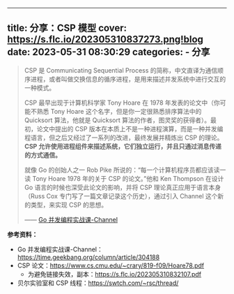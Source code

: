 ----
title: 分享：CSP 模型
cover: https://s.flc.io/202305310837273.png!blog
date: 2023-05-31 08:30:29
categories: 
    - 分享
----

> CSP 是 Communicating Sequential Process 的简称，中文直译为通信顺序进程，或者叫做交换信息的循序进程，是用来描述并发系统中进行交互的一种模式。
> 
> CSP 最早出现于计算机科学家 Tony Hoare 在 1978 年发表的论文中（你可能不熟悉 Tony Hoare 这个名字，但是你一定很熟悉排序算法中的 Quicksort 算法，他就是 Quicksort 算法的作者，图灵奖的获得者）。最初，论文中提出的 CSP 版本在本质上不是一种进程演算，而是一种并发编程语言，但之后又经过了一系列的改进，最终发展并精炼出 CSP 的理论。**CSP 允许使用进程组件来描述系统，它们独立运行，并且只通过消息传递的方式通信。**
> 
> 就像 Go 的创始人之一 Rob Pike 所说的：“每一个计算机程序员都应该读一读 Tony Hoare 1978 年的关于 CSP 的论文。”他和 Ken Thompson 在设计 Go 语言的时候也深受此论文的影响，并将 CSP 理论真正应用于语言本身（Russ Cox 专门写了一篇文章记录这个历史），通过引入 Channel 这个新的类型，来实现 CSP 的思想。
>
> —— [Go 并发编程实战课-Channel](https://time.geekbang.org/column/article/304188)

<!--more-->

**参考资料：**

- Go 并发编程实战课-Channel：https://time.geekbang.org/column/article/304188
- CSP 论文：https://www.cs.cmu.edu/~crary/819-f09/Hoare78.pdf
  - 为避免链接失效，副本：https://s.flc.io/202305310832107.pdf
- 贝尔实验室和 CSP 线程：https://swtch.com/~rsc/thread/